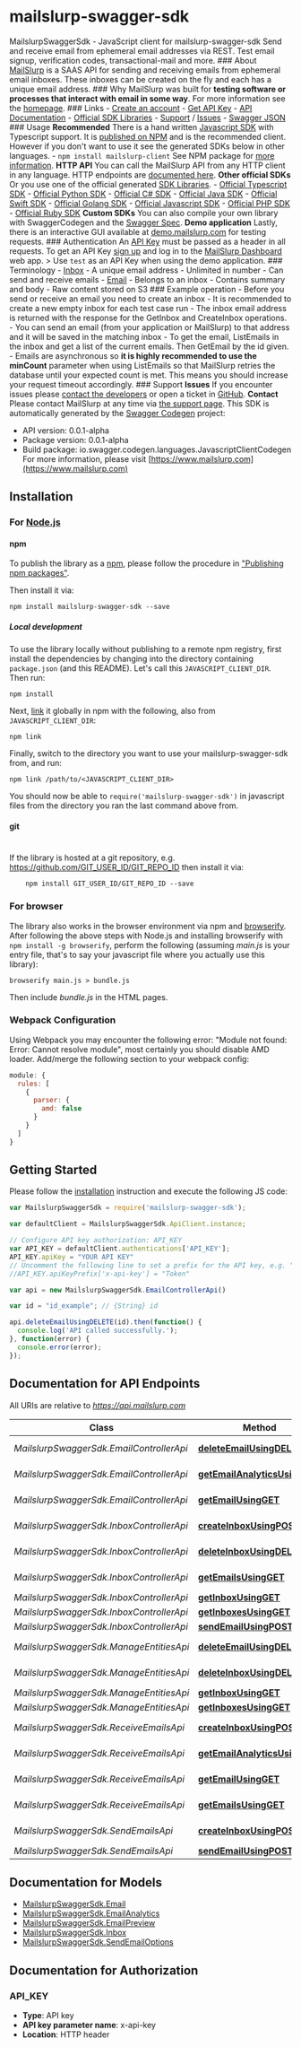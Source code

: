 # mailslurp-swagger-sdk

MailslurpSwaggerSdk - JavaScript client for mailslurp-swagger-sdk
Send and receive email from ephemeral email addresses via REST. Test email signup, verification codes, transactional-mail and more.  ### About [MailSlurp](https://www.mailslurp.com/) is a SAAS API for sending and receiving emails from ephemeral email inboxes. These inboxes can be created on the fly and each has a unique email address.  ### Why MailSlurp was built for **testing software or processes that interact with email in some way**. For more information see the [homepage](https://www.mailslurp.com/).  ### Links  - [Create an account](https://app.mailslurp.com/) - [Get API Key](https://app.mailslurp.com/) - [API Documentation](https://docs.mailslurp.com/) - [Official SDK Libraries](https://github.com/mailslurp) - [Support](https://www.mailslurp.com/#support) / [Issues](mailto:contact@mailslurp.com) - [Swagger JSON](https://swagger.mailslurp.com/)   ### Usage **Recommended** There is a hand written [Javascript SDK](https://www.npmjs.com/package/mailslurp-client) with Typescript support. It is [published on NPM](https://www.npmjs.com/package/mailslurp-client) and is the recommended client. However if you don't want to use it see the generated SDKs below in other languages.  - `npm install mailslurp-client`  See NPM package for [more information](https://www.npmjs.com/package/mailslurp-client).  **HTTP API** You can call the MailSlurp API from any HTTP client in any language. HTTP endpoints are [documented here](https://docs.mailslurp.com).  **Other official SDKs** Or you use one of the official generated [SDK Libraries](https://github.com/mailslurp).  - [Official Typescript SDK](https://github.com/mailslurp/swagger-sdk-typescript-fetch) - [Official Python SDK](https://github.com/mailslurp/swagger-sdk-python) - [Official C# SDK](https://github.com/mailslurp/swagger-sdk-csharp) - [Official Java SDK](https://github.com/mailslurp/swagger-sdk-java) - [Official Swift SDK](https://github.com/mailslurp/swagger-sdk-swift) - [Official Golang SDK](https://github.com/mailslurp/swagger-sdk-go) - [Official Javascript SDK](https://github.com/mailslurp/swagger-sdk-javascript) - [Official PHP SDK](https://github.com/mailslurp/swagger-sdk-php) - [Official Ruby SDK](https://github.com/mailslurp/swagger-sdk-ruby)  **Custom SDKs** You can also compile your own library with SwaggerCodegen and the [Swagger Spec](https://swagger.mailslurp.com).  **Demo application** Lastly, there is an interactive GUI available at [demo.mailslurp.com](https://demo.mailslurp.com/) for testing requests.  ### Authentication An [API Key](#authentication) must be passed as a header in all requests. To get an API Key [sign up](https://app.mailslurp.com/sign-up) and log in to the [MailSlurp Dashboard](https://app.mailslurp.com/) web app.  > Use `test` as an API Key when using the demo application.  ### Terminology - [Inbox](#/definitions/InboxDto)     - A unique email address     - Unlimited in number     - Can send and receive emails - [Email](#/definitions/Email)     - Belongs to an inbox     - Contains summary and body     - Raw content stored on S3  ### Example operation - Before you send or receive an email you need to create an inbox - It is recommended to create a new empty inbox for each test case run - The inbox email address is returned with the response for the GetInbox and CreateInbox operations. - You can send an email (from your application or MailSlurp) to that address and it will be saved in the matching inbox - To get the email, ListEmails in the inbox and get a list of the current emails. Then GetEmail by the id given. - Emails are asynchronous so **it is highly recommended to use the minCount** parameter when using ListEmails so that MailSlurp retries the database until your expected count is met. This means you should increase your request timeout accordingly.   ### Support **Issues** If you encounter issues please [contact the developers](mailto:contact@mailslurp.com) or open a ticket in [GitHub](https://www.github.com/mailslurp).  **Contact** Please contact MailSlurp at any time via [the support page](https://www.mailslurp.com/#support). 
This SDK is automatically generated by the [Swagger Codegen](https://github.com/swagger-api/swagger-codegen) project:

- API version: 0.0.1-alpha
- Package version: 0.0.1-alpha
- Build package: io.swagger.codegen.languages.JavascriptClientCodegen
For more information, please visit [https://www.mailslurp.com](https://www.mailslurp.com)

## Installation

### For [Node.js](https://nodejs.org/)

#### npm

To publish the library as a [npm](https://www.npmjs.com/),
please follow the procedure in ["Publishing npm packages"](https://docs.npmjs.com/getting-started/publishing-npm-packages).

Then install it via:

```shell
npm install mailslurp-swagger-sdk --save
```

##### Local development

To use the library locally without publishing to a remote npm registry, first install the dependencies by changing 
into the directory containing `package.json` (and this README). Let's call this `JAVASCRIPT_CLIENT_DIR`. Then run:

```shell
npm install
```

Next, [link](https://docs.npmjs.com/cli/link) it globally in npm with the following, also from `JAVASCRIPT_CLIENT_DIR`:

```shell
npm link
```

Finally, switch to the directory you want to use your mailslurp-swagger-sdk from, and run:

```shell
npm link /path/to/<JAVASCRIPT_CLIENT_DIR>
```

You should now be able to `require('mailslurp-swagger-sdk')` in javascript files from the directory you ran the last 
command above from.

#### git
#
If the library is hosted at a git repository, e.g.
https://github.com/GIT_USER_ID/GIT_REPO_ID
then install it via:

```shell
    npm install GIT_USER_ID/GIT_REPO_ID --save
```

### For browser

The library also works in the browser environment via npm and [browserify](http://browserify.org/). After following
the above steps with Node.js and installing browserify with `npm install -g browserify`,
perform the following (assuming *main.js* is your entry file, that's to say your javascript file where you actually 
use this library):

```shell
browserify main.js > bundle.js
```

Then include *bundle.js* in the HTML pages.

### Webpack Configuration

Using Webpack you may encounter the following error: "Module not found: Error:
Cannot resolve module", most certainly you should disable AMD loader. Add/merge
the following section to your webpack config:

```javascript
module: {
  rules: [
    {
      parser: {
        amd: false
      }
    }
  ]
}
```

## Getting Started

Please follow the [installation](#installation) instruction and execute the following JS code:

```javascript
var MailslurpSwaggerSdk = require('mailslurp-swagger-sdk');

var defaultClient = MailslurpSwaggerSdk.ApiClient.instance;

// Configure API key authorization: API_KEY
var API_KEY = defaultClient.authentications['API_KEY'];
API_KEY.apiKey = "YOUR API KEY"
// Uncomment the following line to set a prefix for the API key, e.g. "Token" (defaults to null)
//API_KEY.apiKeyPrefix['x-api-key'] = "Token"

var api = new MailslurpSwaggerSdk.EmailControllerApi()

var id = "id_example"; // {String} id

api.deleteEmailUsingDELETE(id).then(function() {
  console.log('API called successfully.');
}, function(error) {
  console.error(error);
});


```

## Documentation for API Endpoints

All URIs are relative to *https://api.mailslurp.com*

Class | Method | HTTP request | Description
------------ | ------------- | ------------- | -------------
*MailslurpSwaggerSdk.EmailControllerApi* | [**deleteEmailUsingDELETE**](docs/EmailControllerApi.md#deleteEmailUsingDELETE) | **DELETE** /emails/{id} | Delete Email
*MailslurpSwaggerSdk.EmailControllerApi* | [**getEmailAnalyticsUsingGET**](docs/EmailControllerApi.md#getEmailAnalyticsUsingGET) | **GET** /emails/{id}/analytics | Get Email Analytics
*MailslurpSwaggerSdk.EmailControllerApi* | [**getEmailUsingGET**](docs/EmailControllerApi.md#getEmailUsingGET) | **GET** /emails/{id} | Get Email Content
*MailslurpSwaggerSdk.InboxControllerApi* | [**createInboxUsingPOST**](docs/InboxControllerApi.md#createInboxUsingPOST) | **POST** /inboxes | Create Inbox
*MailslurpSwaggerSdk.InboxControllerApi* | [**deleteInboxUsingDELETE**](docs/InboxControllerApi.md#deleteInboxUsingDELETE) | **DELETE** /inboxes/{id} | Delete Inbox
*MailslurpSwaggerSdk.InboxControllerApi* | [**getEmailsUsingGET**](docs/InboxControllerApi.md#getEmailsUsingGET) | **GET** /inboxes/{id}/emails | List Inbox&#39;s Emails
*MailslurpSwaggerSdk.InboxControllerApi* | [**getInboxUsingGET**](docs/InboxControllerApi.md#getInboxUsingGET) | **GET** /inboxes/{id} | Get Inbox
*MailslurpSwaggerSdk.InboxControllerApi* | [**getInboxesUsingGET**](docs/InboxControllerApi.md#getInboxesUsingGET) | **GET** /inboxes | List Inboxes
*MailslurpSwaggerSdk.InboxControllerApi* | [**sendEmailUsingPOST**](docs/InboxControllerApi.md#sendEmailUsingPOST) | **POST** /inboxes/{id} | Send Email
*MailslurpSwaggerSdk.ManageEntitiesApi* | [**deleteEmailUsingDELETE**](docs/ManageEntitiesApi.md#deleteEmailUsingDELETE) | **DELETE** /emails/{id} | Delete Email
*MailslurpSwaggerSdk.ManageEntitiesApi* | [**deleteInboxUsingDELETE**](docs/ManageEntitiesApi.md#deleteInboxUsingDELETE) | **DELETE** /inboxes/{id} | Delete Inbox
*MailslurpSwaggerSdk.ManageEntitiesApi* | [**getInboxUsingGET**](docs/ManageEntitiesApi.md#getInboxUsingGET) | **GET** /inboxes/{id} | Get Inbox
*MailslurpSwaggerSdk.ManageEntitiesApi* | [**getInboxesUsingGET**](docs/ManageEntitiesApi.md#getInboxesUsingGET) | **GET** /inboxes | List Inboxes
*MailslurpSwaggerSdk.ReceiveEmailsApi* | [**createInboxUsingPOST**](docs/ReceiveEmailsApi.md#createInboxUsingPOST) | **POST** /inboxes | Create Inbox
*MailslurpSwaggerSdk.ReceiveEmailsApi* | [**getEmailAnalyticsUsingGET**](docs/ReceiveEmailsApi.md#getEmailAnalyticsUsingGET) | **GET** /emails/{id}/analytics | Get Email Analytics
*MailslurpSwaggerSdk.ReceiveEmailsApi* | [**getEmailUsingGET**](docs/ReceiveEmailsApi.md#getEmailUsingGET) | **GET** /emails/{id} | Get Email Content
*MailslurpSwaggerSdk.ReceiveEmailsApi* | [**getEmailsUsingGET**](docs/ReceiveEmailsApi.md#getEmailsUsingGET) | **GET** /inboxes/{id}/emails | List Inbox&#39;s Emails
*MailslurpSwaggerSdk.SendEmailsApi* | [**createInboxUsingPOST**](docs/SendEmailsApi.md#createInboxUsingPOST) | **POST** /inboxes | Create Inbox
*MailslurpSwaggerSdk.SendEmailsApi* | [**sendEmailUsingPOST**](docs/SendEmailsApi.md#sendEmailUsingPOST) | **POST** /inboxes/{id} | Send Email


## Documentation for Models

 - [MailslurpSwaggerSdk.Email](docs/Email.md)
 - [MailslurpSwaggerSdk.EmailAnalytics](docs/EmailAnalytics.md)
 - [MailslurpSwaggerSdk.EmailPreview](docs/EmailPreview.md)
 - [MailslurpSwaggerSdk.Inbox](docs/Inbox.md)
 - [MailslurpSwaggerSdk.SendEmailOptions](docs/SendEmailOptions.md)


## Documentation for Authorization


### API_KEY

- **Type**: API key
- **API key parameter name**: x-api-key
- **Location**: HTTP header

